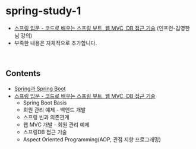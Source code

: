 # spring-study-1
 
* [스프링 입문 - 코드로 배우는 스프링 부트, 웹 MVC, DB 접근 기술](https://www.inflearn.com/course/%EC%8A%A4%ED%94%84%EB%A7%81-%EC%9E%85%EB%AC%B8-%EC%8A%A4%ED%94%84%EB%A7%81%EB%B6%80%ED%8A%B8/dashboard) (인프런-김영한님 강의)
* 부족한 내용은 자체적으로 추가합니다.

<br>

## Contents
* [Spring과 Spring Boot](./documents/spring-and-spring-boot.md)
* [스프링 입문 - 코드로 배우는 스프링 부트, 웹 MVC, DB 접근 기술](./documents/spring-boot.md)
  * Spring Boot Basis
  * 회원 관리 예제 - 백앤드 개발
  * 스프링 빈과 의존관계
  * 웹 MVC 개발 - 회원 관리 예제
  * 스프링DB 접근 기술
  * Aspect Oriented Programming(AOP, 관점 지향 프로그래밍)
